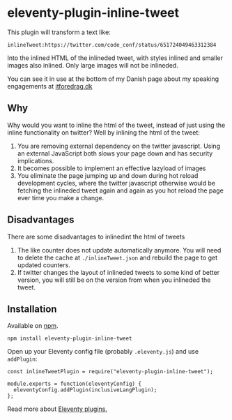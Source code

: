# eleventy-plugin-inline-tweet

This plugin will transform a text like:

```
inlineTweet:https://twitter.com/code_conf/status/651724049463312384
```

Into the inlined HTML of the inlineded tweet, with styles inlined and smaller images also inlined. Only large images will not be inlineded.

You can see it in use at the bottom of my Danish page about my speaking engagements at [itforedrag.dk](https://www.itforedrag.dk/)

## Why

Why would you want to inline the html of the tweet, instead of just using the inline functionality on twitter?
Well by inlining the html of the tweet:

1. You are removing external dependency on the twitter javascript. Using an external JavaScript both slows your page down and has security implications.
2. It becomes possible to implement an effective lazyload of images
3. You eliminate the page jumping up and down during hot reload development cycles, where the twitter javascript otherwise would be fetching the inlineded tweet again and again as you hot reload the page ever time you make a change.

## Disadvantages

There are some disadvantages to inlinedint the html of tweets

1. The like counter does not update automatically anymore. You will need to delete the cache at `./inlineTweet.json` and rebuild the page to get updated counters.
2. If twitter changes the layout of inlineded tweets to some kind of better version, you will still be on the version from when you inlineded the tweet.

## Installation

Available on [npm](https://www.npmjs.com/package/eleventy-plugin-inline-tweet).

```
npm install eleventy-plugin-inline-tweet
```

Open up your Eleventy config file (probably `.eleventy.js`) and use `addPlugin`:

```
const inlineTweetPlugin = require("eleventy-plugin-inline-tweet");

module.exports = function(eleventyConfig) {
  eleventyConfig.addPlugin(inclusiveLangPlugin);
};
```

Read more about [Eleventy plugins.](https://www.11ty.io/docs/plugins/)
